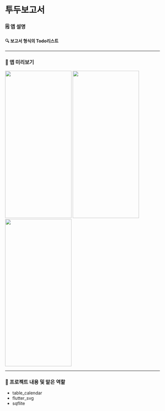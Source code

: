 # 투두보고서

### 🗒️ 앱 설명
#### 🔍 보고서 형식의 Todo리스트
---
### 🌈 앱 미리보기
<img src="https://github.com/nagosoo/todo_report/assets/82588344/7e6b5a5a-f209-4cb7-bb99-8e7426b8db92" width="216" height="480"/>
<img src="https://github.com/nagosoo/todo_report/assets/82588344/afafe10c-26d3-4e70-9d17-9cdc835cd1dd" width="216" height="480"/>
<img src="https://github.com/nagosoo/todo_report/assets/82588344/026a9b1b-00a9-40c9-828b-8e76c2124392" width="216" height="480"/>

---
### 🍿 프로젝트 내용 및 맡은 역할
- table_calendar
- flutter_svg
- sqflite
